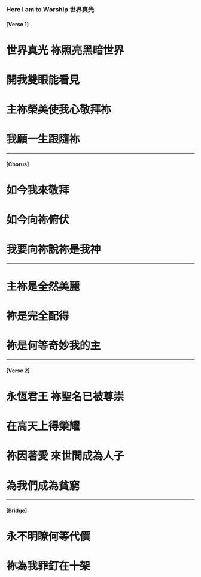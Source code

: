 ### Here I am to Worship 世界真光
#### [Verse 1]
# 世界真光   祢照亮黑暗世界
# 開我雙眼能看見
# 主祢榮美使我心敬拜祢    
# 我願一生跟隨祢
---

#### [Chorus]
# 如今我來敬拜      
# 如今向祢俯伏
# 我要向祢說祢是我神

---

# 主祢是全然美麗   
# 祢是完全配得
# 祢是何等奇妙我的主

---

#### [Verse 2]
# 永恆君王   祢聖名已被尊崇
# 在高天上得榮耀
# 祢因著愛   來世間成為人子  
# 為我們成為貧窮

---

#### [Bridge]
# 永不明瞭何等代價   
# 祢為我罪釘在十架